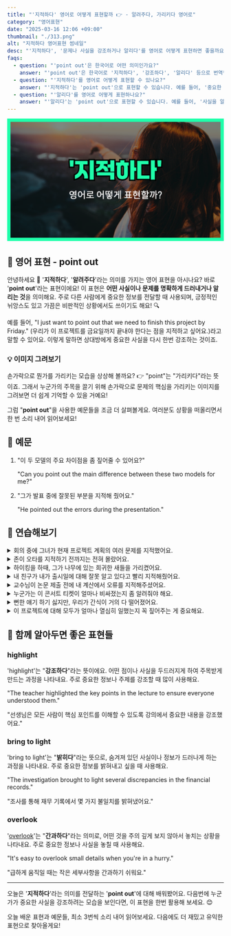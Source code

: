 ```yaml
---
title: "'지적하다' 영어로 어떻게 표현할까 👉 - 알려주다, 가리키다 영어로"
category: "영어표현"
date: "2025-03-16 12:06 +09:00"
thumbnail: "./313.png"
alt: "지적하다 영어표현 썸네일"
desc: "'지적하다', '문제나 사실을 강조하거나 알리다'를 영어로 어떻게 표현하면 좋을까요? '우리가 이 프로젝트를 금요일까지 끝내야 한다는 점을 지적하고 싶어요.' 등을 영어로 표현하는 법을 배워봅시다. 다양한 예문을 통해서 연습하고 본인의 표현으로 만들어 보세요."
faqs:
  - question: "'point out'은 한국어로 어떤 의미인가요?"
    answer: "'point out'은 한국어로 '지적하다', '강조하다', '알리다' 등으로 번역됩니다. 어떤 사실이나 문제를 명확하게 드러내거나 알릴 때 사용해요."
  - question: "'지적하다'를 영어로 어떻게 표현할 수 있나요?"
    answer: "'지적하다'는 'point out'으로 표현할 수 있습니다. 예를 들어, '중요한 사실을 지적하고 싶어요'는 'I want to point out an important fact'로 말할 수 있어요."
  - question: "'알리다'를 영어로 어떻게 표현하나요?"
    answer: "'알리다'는 'point out'으로 표현할 수 있습니다. 예를 들어, '사실을 알리고 싶어요'는 'I want to point out the fact'로 표현할 수 있어요."
---
```


![지적하다 영어표현 썸네일](./313.png)

## 🌟 영어 표현 - point out

안녕하세요 👋 '**지적하다**', '**알려주다**'라는 의미를 가지는 영어 표현을 아시나요? 바로 '**point out**'라는 표현이에요! 이 표현은 **어떤 사실이나 문제를 명확하게 드러내거나 알리는 것**을 의미해요. 주로 다른 사람에게 중요한 정보를 전달할 때 사용되며, 긍정적인 뉘앙스도 있고 가끔은 비판적인 상황에서도 쓰이기도 해요! 🔍

<script async src="https://pagead2.googlesyndication.com/pagead/js/adsbygoogle.js?client=ca-pub-1465612013356152"
     crossorigin="anonymous"></script>
<!-- engple-horizontal-ad -->

<ins class="adsbygoogle"
     style="display:block"
     data-ad-client="ca-pub-1465612013356152"
     data-ad-slot="2106896038"
     data-ad-format="auto"
     data-full-width-responsive="true"></ins>

<script>
     (adsbygoogle = window.adsbygoogle || []).push({});
</script>

예를 들어, "I just want to point out that we need to finish this project by Friday." (우리가 이 프로젝트를 금요일까지 끝내야 한다는 점을 지적하고 싶어요.)라고 말할 수 있어요. 이렇게 말하면 상대방에게 중요한 사실을 다시 한번 강조하는 것이죠.

### 💡 이미지 그려보기

손가락으로 뭔가를 가리키는 모습을 상상해 볼까요? 👉 "point"는 "가리키다"라는 뜻이죠. 그래서 누군가의 주목을 끌기 위해 손가락으로 문제의 핵심을 가리키는 이미지를 그려보면 더 쉽게 기억할 수 있을 거예요!

그럼 "**point out**"을 사용한 예문들을 조금 더 살펴볼게요. 여러분도 상황을 떠올리면서 한 번 소리 내어 읽어보세요!

## 📖 예문

1. "이 두 모델의 주요 차이점을 좀 짚어줄 수 있어요?"

   "Can you point out the main difference between these two models for me?"

2. "그가 발표 중에 잘못된 부분을 지적해 줬어요."

   "He pointed out the errors during the presentation."

## 💬 연습해보기

<details>
<summary>회의 중에 그녀가 현재 프로젝트 계획의 여러 문제를 지적했어요.</summary>
<span>During the meeting, she pointed out several issues with the current project plan.</span>
</details>

<details>
<summary>존이 오타를 지적하기 전까지는 전혀 몰랐어요.</summary>
<span>I didn't <a href="/blog/in-english/061.notice/">notice</a> the typo until John pointed it out.</span>
</details>

<details>
<summary>하이킹을 하때, 그가 나무에 있는 희귀한 새들을 가리켰어요.</summary>
<span>While we were hiking, he pointed out the rare birds in the trees.</span>
</details>

<details>
<summary>내 친구가 내가 출시일에 대해 잘못 알고 있다고 빨리 지적해줬어요.</summary>
<span>My friend was quick to point out that I was wrong about the release date.</span>
</details>

<details>
<summary>교수님이 논문 제출 전에 내 계산에서 오류를 지적해주셨어요.</summary>
<span>The professor pointed out an error in my calculations before turning in the paper.</span>
</details>

<details>
<summary>누군가는 이 콘서트 티켓이 얼마나 비싸졌는지 좀 알려줘야 해요.</summary>
<span>Someone should point out how expensive these concert tickets have become.</span>
</details>

<details>
<summary>뻔한 얘기 하기 싫지만, 우리가 간식이 거의 다 떨어졌어요.</summary>
<span>I hate to point out the obvious, but we’re almost out of snacks.</span>
</details>

<details>
<summary>이 프로젝트에 대해 모두가 얼마나 열심히 일했는지 꼭 짚어주는 게 중요해요.</summary>
<span>It's important to point out the hard work everyone has done on this project.</span>
</details>

## 🤝 함께 알아두면 좋은 표현들

### highlight

'highlight'는 "**강조하다**"라는 뜻이에요. 어떤 점이나 사실을 두드러지게 하여 주목받게 만드는 과정을 나타내요. 주로 중요한 정보나 주제를 강조할 때 많이 사용해요.

"The teacher highlighted the key points in the lecture to ensure everyone understood them."

"선생님은 모든 사람이 핵심 포인트를 이해할 수 있도록 강의에서 중요한 내용을 강조했어요."

### bring to light

'bring to light'는 "**밝히다**"라는 뜻으로, 숨겨져 있던 사실이나 정보가 드러나게 하는 과정을 나타내요. 주로 중요한 정보를 밝혀내고 싶을 때 사용해요.

"The investigation brought to light several discrepancies in the financial records."

"조사를 통해 재무 기록에서 몇 가지 불일치를 밝혀냈어요."

### overlook

'[overlook](/blog/in-english/168.overlook/)'는 "**간과하다**"라는 의미로, 어떤 것을 주의 깊게 보지 않아서 놓치는 상황을 나타내요. 주로 중요한 정보나 사실을 놓칠 때 사용해요.

"It's easy to overlook small details when you're in a hurry."

"급하게 움직일 때는 작은 세부사항을 간과하기 쉬워요."

---

오늘은 '**지적하다**'라는 의미를 전달하는 '**point out**'에 대해 배워봤어요. 다음번에 누군가가 중요한 사실을 강조하려는 모습을 보인다면, 이 표현을 한번 활용해 보세요. 😊

오늘 배운 표현과 예문들, 최소 3번씩 소리 내어 읽어보세요. 다음에도 더 재밌고 유익한 표현으로 찾아올게요!
